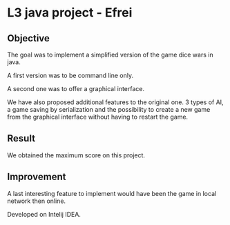 # L3 java project - Efrei

## Objective

The goal was to implement a simplified version of the game dice wars in java.

A first version was to be command line only.

A second one was to offer a graphical interface.

We have also proposed additional features to the original one. 3 types of AI, a game saving by serialization and the possibility to create a new game from the graphical interface without having to restart the game.

## Result

We obtained the maximum score on this project.

## Improvement

A last interesting feature to implement would have been the game in local network then online.

Developed on Intelij IDEA.
